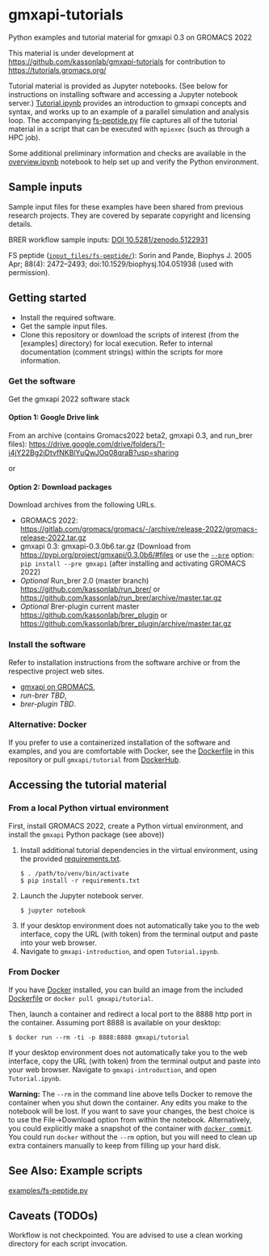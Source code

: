 # gmxapi-tutorials
Python examples and tutorial material for gmxapi 0.3 on GROMACS 2022

This material is under development at https://github.com/kassonlab/gmxapi-tutorials for contribution to https://tutorials.gromacs.org/

Tutorial material is provided as Jupyter notebooks. (See below for instructions on installing software and accessing a Jupyter notebook server.) [Tutorial.ipynb](gmxapi-introduction/Tutorial.ipynb) provides an introduction to gmxapi concepts and syntax, and works up to an example of a parallel simulation and analysis loop. The accompanying [fs-peptide.py](examples/fs-peptide.py) file captures all of the tutorial material in a script that can be executed with `mpiexec` (such as through a HPC job).

Some additional preliminary information and checks are available in the [overview.ipynb](gmxapi-introduction/overview.ipynb) notebook to help set up and verify the Python environment.

## Sample inputs

Sample input files for these examples have been shared from previous research projects. They are covered by separate copyright and licensing details.

BRER workflow sample inputs: [DOI 10.5281/zenodo.5122931](https://zenodo.org/record/5122931)

FS peptide ([`input_files/fs-peptide/`](input_files/fs-peptide/)):
Sorin and Pande, Biophys J. 2005 Apr; 88(4): 2472–2493; doi:10.1529/biophysj.104.051938 (used with permission).

## Getting started

* Install the required software.
* Get the sample input files.
* Clone this repository or download the scripts of interest (from the [examples] directory) for local execution. Refer to internal documentation (comment strings) within the scripts for more information.

### Get the software

Get the gmxapi 2022 software stack

#### Option 1: Google Drive link

From an archive (contains Gromacs2022 beta2, gmxapi 0.3, and run_brer files):
https://drive.google.com/drive/folders/1-i4jY22Bg2jDtvfNKBlYuQwJOq08qraB?usp=sharing

or

#### Option 2: Download packages

Download archives from the following URLs.

* GROMACS 2022: https://gitlab.com/gromacs/gromacs/-/archive/release-2022/gromacs-release-2022.tar.gz
* gmxapi 0.3: gmxapi-0.3.0b6.tar.gz
  (Download from https://pypi.org/project/gmxapi/0.3.0b6/#files or use the [`--pre`](https://pip.pypa.io/en/stable/cli/pip_install/#pre-release-versions) option: `pip install --pre gmxapi` (after installing and activating GROMACS 2022)
* *Optional* Run_brer 2.0 (master branch) https://github.com/kassonlab/run_brer/ or https://github.com/kassonlab/run_brer/archive/master.tar.gz
* *Optional* Brer-plugin current master https://github.com/kassonlab/brer_plugin or https://github.com/kassonlab/brer_plugin/archive/master.tar.gz

### Install the software

Refer to installation instructions from the software archive or from the respective project web sites.
* [gmxapi on GROMACS](https://manual.gromacs.org/2022-rc1/gmxapi/userguide/install.html), 
* *run-brer TBD*, 
* *brer-plugin TBD*.

### Alternative: Docker

If you prefer to use a containerized installation of the software and examples, and you are comfortable with Docker, see the [Dockerfile](Dockerfile) in this repository or pull `gmxapi/tutorial` from [DockerHub](https://hub.docker.com/repository/docker/gmxapi/tutorial).

## Accessing the tutorial material

### From a local Python virtual environment

First, install GROMACS 2022, create a Python virtual environment, and install the `gmxapi` Python package (see above))

1. Install additional tutorial dependencies in the virtual environment, using the provided [requirements.txt](requirements.txt).
    ```shell
   $ . /path/to/venv/bin/activate
   $ pip install -r requirements.txt
   ```
2. Launch the Jupyter notebook server.
    ```shell
   $ jupyter notebook
    ```
3. If your desktop environment does not automatically take you to the web interface, copy the URL (with token) from the terminal output and paste into your web browser.
4. Navigate to `gmxapi-introduction`, and open `Tutorial.ipynb`.

### From Docker

If you have [Docker](https://www.docker.com/get-started) installed, you can build an image from the included [Dockerfile](Dockerfile) or `docker pull gmxapi/tutorial`.

Then, launch a container and redirect a local port to the 8888 http port in the container. Assuming port 8888 is available on your desktop:
```shell
$ docker run --rm -ti -p 8888:8888 gmxapi/tutorial
```

If your desktop environment does not automatically take you to the web interface, copy the URL (with token) from the terminal output and paste into your web browser. 
Navigate to `gmxapi-introduction`, and open `Tutorial.ipynb`.

**Warning:** The `--rm` in the command line above tells Docker to remove the container when you shut down the container. Any edits you make to the notebook will be lost. If you want to save your changes, the best choice is to use the File->Download option from within the notebook. Alternatively, you could explicitly make a snapshot of the container with [`docker commit`](https://docs.docker.com/engine/reference/commandline/commit/). You could run `docker` without the `--rm` option, but you will need to clean up extra containers manually to keep from filling up your hard disk.

## See Also: Example scripts

[examples/fs-peptide.py](examples/fs-peptide.py)

## Caveats (TODOs)

Workflow is not checkpointed. You are advised to use a clean working directory for each script invocation.
